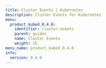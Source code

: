 ```yaml
---
title: Cluster Events | Kubernetes
description: Cluster Events for Kubernetes
menu:
  product_kubed_0.4.0:
    identifier: cluster-events
    parent: guides
    name: Cluster Events
    weight: 15
menu_name: product_kubed_0.4.0
info:
  version: 0.4.0
---
```


